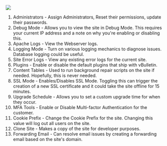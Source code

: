 ![](cloud_tools_advanced_tools.png)

1. Administrators - Assign Administrators, Reset their permissions, update their passwords.
2. Debug Mode - Allows you to view the site in Debug Mode. This requires your current IP address and a note on why you're enabling or disabling this.
3. Apache Logs - View the Webserver logs.
4. Logging Mode - Turn on various logging mechanics to diagnose issues. Database logging could be useful.
5. Site Error Logs - View any existing error logs for the current site.
6. Plugins - Enable or disable the default plugins that ship with vBulletin.
7. Content Tables - Used to run background repair scripts on the site if needed. Hopefully, this is never needed.
8. SSL Mode - Enables/Disables SSL Mode. Toggling this can trigger the creation of a new SSL certificate and it could take the site offline for 15 minutes.
9. Upgrade Schedule - Allows you to set a custom upgrade time for when they occur.
10. MFA Tools - Enable or Disable Multi-factor Authentication for the customer.
11. Cookie Prefix - Change the Cookie Prefix for the site. Changing this value will log out all users on the site.
12. Clone Site - Makes a copy of the site for developer purposes.
13. Forwarding Email - Can resolve email issues by creating a forwarding email based on the site's domain.